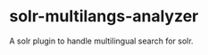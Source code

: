 solr-multilangs-analyzer
========================

A solr plugin to handle multilingual search for solr. 
